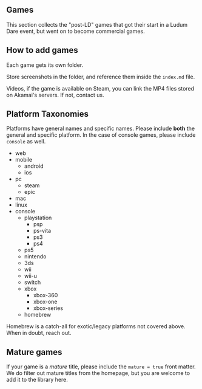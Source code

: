 ## Games
This section collects the "post-LD" games that got their start in a Ludum Dare event, but went on to become commercial games.

## How to add games
Each game gets its own folder.

Store screenshots in the folder, and reference them inside the `index.md` file.

Videos, if the game is available on Steam, you can link the MP4 files stored on Akamai's servers. If not, contact us.

## Platform Taxonomies
Platforms have general names and specific names. Please include **both** the general and specific platform. In the case of console games, please include `console` as well.

* web
* mobile
  * android
  * ios
* pc
  * steam
  * epic
* mac
* linux
* console
  * playstation
    * psp
    * ps-vita
    * ps3
    * ps4
   * ps5
  *  nintendo
    * 3ds
    * wii
    * wii-u
    * switch
  * xbox
    * xbox-360
    * xbox-one
    * xbox-series
  * homebrew

Homebrew is a catch-all for exotic/legacy platforms not covered above. When in doubt, reach out.

## Mature games
If your game is a _mature_ title, please include the `mature = true` front matter. We do filter out mature titles from the homepage, but you are welcome to add it to the library here.

